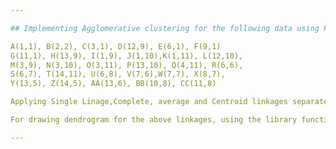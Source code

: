 ```yaml
---

## Implementing Agglomerative clustering for the following data using Python from scratch

A(1,1), B(2,2), C(3,1), D(12,9), E(6,1), F(9,1) 
G(11,1), H(13,9), I(1,9), J(1,10),K(1,11), L(12,10), 
M(3,9), N(3,10), O(3,11), P(13,10), Q(4,11), R(6,6), 
S(6,7), T(14,11), U(6,8), V(7,6),W(7,7), X(8,7), 
Y(13,5), Z(14,5), AA(13,6), BB(10,8), CC(11,8) 

Applying Single Linage,Complete, average and Centroid linkages separately.

For drawing dendrogram for the above linkages, using the library functions. 

---
```


